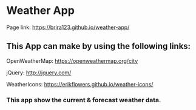 # Weather App

Page link: https://brira123.github.io/weather-app/

## This App can make by using the following links:

OpenWeatherMap: https://openweathermap.org/city

jQuery: http://jquery.com/

WeatherIcons: https://erikflowers.github.io/weather-icons/

### This app show the current & forecast weather data.



